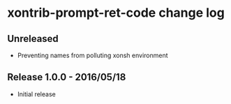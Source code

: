 # xontrib-prompt-ret-code change log

## Unreleased

- Preventing names from polluting xonsh environment

## Release 1.0.0 - 2016/05/18

- Initial release

